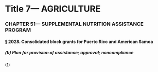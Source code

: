 
# Title 7— AGRICULTURE
### CHAPTER 51— SUPPLEMENTAL NUTRITION ASSISTANCE PROGRAM
#### § 2028. Consolidated block grants for Puerto Rico and American Samoa
##### (b) Plan for provision of assistance; approval; noncompliance

(1)
